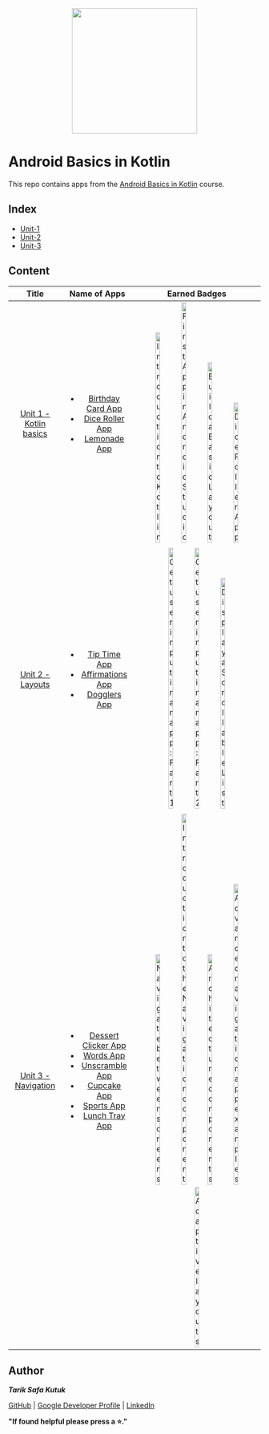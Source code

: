 <div style='float: center; text-align: center; margin-bottom: 20px' align="center">
  <a href="https://developer.android.com/courses/android-basics-kotlin/course" target="_blank">
  <img width="250px" src="https://developer.android.com/static/images/hero-assets/android-basics-kotlin.svg"  alt=""/>
  </a>
</div>


# Android Basics in Kotlin

This repo contains apps from the [Android Basics in Kotlin](https://developer.android.com/courses/android-basics-kotlin/course) course.


## Index
- [Unit-1](https://github.com/tariksafakutuk/Android-Basics-in-Kotlin/tree/master/Unit-1)
- [Unit-2](https://github.com/tariksafakutuk/Android-Basics-in-Kotlin/tree/master/Unit-2)
- [Unit-3](https://github.com/tariksafakutuk/Android-Basics-in-Kotlin/tree/master/Unit-3)


## Content
|                                            Title                                             |                                                                                                                                                                                                                                                                                                                                                Name of Apps                                                                                                                                                                                                                                                                                                                                                 |                                                                                                                                                                                                                                                                                                                                                                                                                                                        Earned Badges                                                                                                                                                                                                                                                                                                                                                                                                                                                         |
|:--------------------------------------------------------------------------------------------:|:-----------------------------------------------------------------------------------------------------------------------------------------------------------------------------------------------------------------------------------------------------------------------------------------------------------------------------------------------------------------------------------------------------------------------------------------------------------------------------------------------------------------------------------------------------------------------------------------------------------------------------------------------------------------------------------------------------------:|:----------------------------------------------------------------------------------------------------------------------------------------------------------------------------------------------------------------------------------------------------------------------------------------------------------------------------------------------------------------------------------------------------------------------------------------------------------------------------------------------------------------------------------------------------------------------------------------------------------------------------------------------------------------------------------------------------------------------------------------------------------------------------------------------------------------------------------------------------------------------------------------------------------------------------:|
| [Unit 1 - Kotlin basics](https://developer.android.com/courses/android-basics-kotlin/unit-1) |                                                                                                                                                                    <ul><li>[Birthday Card App](https://github.com/tariksafakutuk/Android-Basics-in-Kotlin/tree/master/Unit-1/BirthdayCard)</li><li>[Dice Roller App](https://github.com/tariksafakutuk/Android-Basics-in-Kotlin/tree/master/Unit-1/DiceRoller)</li><li>[Lemonade App](https://github.com/tariksafakutuk/Android-Basics-in-Kotlin/tree/master/Unit-1/Lemonade)</li></ul>                                                                                                                                                                     |                                                                <img src="https://developers.google.com/static/profile/badges/playlists/android/android-basics-kotlin-pathway-one/badge.svg" width="20%" title="Introduction to Kotlin"/> <img src="https://developers.google.com/static/profile/badges/playlists/android/android-basics-kotlin-pathway-two/android-basics-kotlin-pathway-two.svg" width="20%" title="First App in Android Studio"/> <img src="https://developers.google.com/static/profile/badges/playlists/android/android-basics-kotlin-pathway-three/android-basics-kotlin-pathway-three.svg" width="20%" title="Build a Basic Layout"/> <img src="https://developers.google.com/static/profile/badges/playlists/android/android-basics-kotlin-pathway-four/android-basics-kotlin-pathway-four.svg" width="20%" title="Dice Roller App"/>                                                                 |
|    [Unit 2 - Layouts](https://developer.android.com/courses/android-basics-kotlin/unit-2)    |                                                                                                                                                                        <ul><li>[Tip Time App](https://github.com/tariksafakutuk/Android-Basics-in-Kotlin/tree/master/Unit-2/TipTime)</li><li>[Affirmations App](https://github.com/tariksafakutuk/Android-Basics-in-Kotlin/tree/master/Unit-2/Affirmations)</li><li>[Dogglers App](https://github.com/tariksafakutuk/Android-Basics-in-Kotlin/tree/master/Unit-2/Dogglers)</li></ul>                                                                                                                                                                        |                                                                                                                                                                             <img src="https://developers.google.com/static/profile/badges/playlists/android/android-basics-kotlin-unit-2-pathway-1/badge.svg" width="20%" title="Get user input in an app: Part 1"/> <img src="https://developers.google.com/static/profile/badges/playlists/android/android-basics-kotlin-unit-2-pathway-2/badge.svg" width="20%" title="Get user input in an app: Part 2"/> <img src="https://developers.google.com/static/profile/badges/playlists/android/android-basics-kotlin-unit-2-pathway-3/badge.svg" width="20%" title="Display a Scrollable List"/>                                                                                                                                                                              |
|  [Unit 3 - Navigation](https://developer.android.com/courses/android-basics-kotlin/unit-3)   | <ul><li>[Dessert Clicker App](https://github.com/tariksafakutuk/Android-Basics-in-Kotlin/tree/master/Unit-3/DessertClicker)</li><li>[Words App](https://github.com/tariksafakutuk/Android-Basics-in-Kotlin/tree/master/Unit-3/Words)</li><li>[Unscramble App](https://github.com/tariksafakutuk/Android-Basics-in-Kotlin/tree/master/Unit-3/Unscramble)</li><li>[Cupcake App](https://github.com/tariksafakutuk/Android-Basics-in-Kotlin/tree/master/Unit-3/Cupcake)</li><li>[Sports App](https://github.com/tariksafakutuk/Android-Basics-in-Kotlin/tree/master/Unit-3/Sports)</li><li>[Lunch Tray App](https://github.com/tariksafakutuk/Android-Basics-in-Kotlin/tree/master/Unit-3/LunchTray)</li></ul> | <img src="https://developers.google.com/static/profile/badges/playlists/android/android-basics-kotlin-unit-3-pathway-1/badge.svg" width="20%" title="Navigate between screens"/> <img src="https://developers.google.com/static/profile/badges/playlists/android/android-basics-kotlin-unit-3-pathway-2/badge.svg" width="20%" title="Introduction to the Navigation component"/> <img src="https://github.com/tariksafakutuk/Android-Basics-in-Kotlin/assets/58528205/4aed3798-57e0-43a0-9954-b5bbd3a1ce44" width="20%" title="Architecture components"/> <img src="https://developers.google.com/static/profile/badges/playlists/android/android-basics-kotlin-unit-3-pathway-4/badge.svg" width="20%" title="Advanced navigation app examples"/> <img src="https://developers.google.com/static/profile/badges/playlists/android/android-basics-kotlin-unit-3-pathway-5/badge.svg" width="20%" title="Adaptive layouts"/> |


## Author
***Tarik Safa Kutuk***

[GitHub](https://github.com/tariksafakutuk/) | [Google Developer Profile](https://developers.google.com/profile/u/tariksafakutuk) | [LinkedIn](https://www.linkedin.com/in/tariksafakutuk/)

**"If found helpful please press a ⭐."**